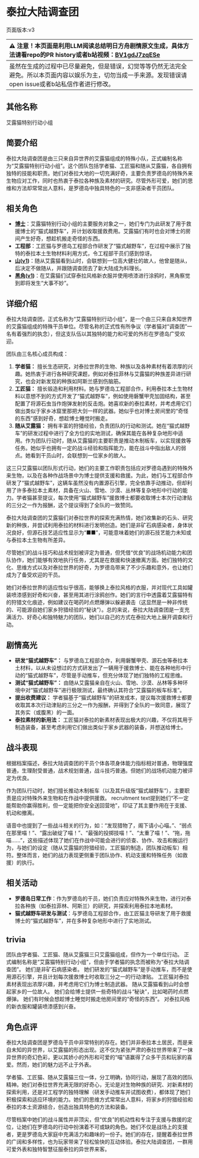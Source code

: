 # 泰拉大陆调查团
页面版本:v3
 

| :warning: 注意！本页面是利用LLM阅读总结明日方舟剧情原文生成，具体方法请看repo的PR history或者b站视频：[BV1gdJ7zqESe](https://www.bilibili.com/video/BV1gdJ7zqESe/)         |
|:----------------------------|
| 虽然在生成的过程中已尽量避免，但是错误，幻觉等等仍然无法完全避免。所以本页面内容以娱乐为主，切勿当成一手来源。发现错误请open issue或者b站私信作者进行修改。|



## 其他名称
艾露猫特别行动小组
## 简要介绍
泰拉大陆调查团是由三只来自异世界的艾露猫组成的特殊小队，正式编制名称为“艾露猫特别行动小组”。这个团队包括学者猫、工匠猫和随从艾露猫，各自拥有独特的技能和职责。她们对泰拉大地的一切充满好奇，主要负责罗德岛的特殊外来生物应对工作，同时也热衷于泰拉各种族及素材的研究。尽管外形可爱，她们的思维和方法却常常出人意料，是罗德岛中独具特色的一支非感染者干员团队。
## 相关角色
-   **[博士](extended_char_bo_shi.md)**：艾露猫特别行动小组的主要服务对象之一，她们专门为此研发了用于救援博士的“猫式越野车”，并计划收取援救费用。艾露猫们有时也会对博士的房间产生好奇，想趁机搬走奇怪的东西。
-   **工程部**：工匠猫与罗德岛工程部合作研发了“猫式越野车”，在过程中展示了独特的泰拉本土生物材料利用方式，令工程部干员们感到惊讶。
-   **[山](char_264_f12yin.md)([v1](../chars/char_264_f12yin.md))**：随从艾露猫看到山时，会联想到一位高大健壮的故人，他曾是随从，后决定不做随从，并跟随调查团去了新大陆成为料理长。
-   **[黑角](char_500_noirc.md)([v1](../chars/char_500_noirc.md))**：在艾露猫们试穿泰拉风格新衣服并使用喷漆进行涂鸦时，黑角察觉到即将发生“大事不妙”。
## 详细介绍
泰拉大陆调查团，正式名称为“艾露猫特别行动小组”，是一个由三只来自未知世界的艾露猫组成的特殊干员单位。尽管名称的正式性有所争议（学者猫对“调查团”一名有着强烈的执念），但这支队伍以其独特的能力和可爱的外形在罗德岛广受欢迎。

团队由三名核心成员构成：
1.  **学者猫：** 擅长生态研究，对泰拉世界的生物、种族以及各种素材有着浓厚的兴趣。她热衷于进行各种研究课题，例如对泰拉菲林与艾露猫的种族差异进行研究，也会对新发现的种族如阿斯兰感到伤脑筋。
2.  **工匠猫：** 擅长锻造和利用材料。她与罗德岛工程部合作，利用泰拉本土生物材料以意想不到的方式开发了“猫式越野车”，例如使用磐蟹甲壳加固结构，甚至配置了将源石虫当作炮弹发射的反击炮。她喜欢新的泰拉素材，并考虑用它们做出类似于家乡冰窟里那把大剑一样的武器。她似乎也对博士房间里的“奇怪的东西”感到好奇，想趁博士睡觉时搬走。
3.  **随从艾露猫：** 拥有丰富的狩猎经验，负责团队的行动和测试。她在“猫式越野车”的研发过程中进行了全方位的实地测试，确保其能在各种复杂地形中适用。作为团队行动时，随从艾露猫的主要职责是推动木制板车，以实现援救等任务。她似乎也拥有一定的战斗经验和指挥能力，能在战斗中指出敌人的弱点。她看到干员山时，会联想到一位家乡的故人。

这三只艾露猫以团队形式行动，她们的主要工作职责包括应对罗德岛遇到的特殊外来生物，以及在各种作战场景中为博士提供支援和救援。为此，她们与工程部合作研发了“猫式越野车”，这辆车虽然没有内置源石引擎，完全依靠手动推动，但却利用了许多泰拉本土素材，具备在火山、雪地、沙漠、丛林等复杂地形中行动的能力。学者猫甚至提议，每次使用“猫式越野车”援救博士都要收取博士本次行动津贴的三分之一作为报酬，这个提议得到了全队的一致赞同。

泰拉大陆调查团的艾露猫们对泰拉世界的探索充满热情，她们收集新的石头、研究新的种族，并尝试利用泰拉的材料进行发明创造。她们是非矿石病感染者，身体状况良好，但源石技艺适应性显示为“■■”，可能意味着她们的源石技艺能力未知或与泰拉本土生物有所差异。

尽管她们的战斗技巧和战术规划被评定为普通，但凭借“优良”的战场机动能力和团队协作，她们能够有效地执行任务，尤其是在救援和快速撤离方面。她们独特的文化、思维方式以及对泰拉世界的好奇，为罗德岛带来了不少乐趣和意外，也让她们成为了备受欢迎的干员。

她们对泰拉世界的适应性似乎很高，能够换上泰拉风格的衣服，并对现代工具如罐装喷漆感到好奇和兴奋，甚至用其进行涂鸦创作。她们的言行中透露着艾露猫特有的狩猎文化痕迹，例如建议在喝药时点燃爆弹以躲避袭击（这显然是一种非传统的、可能源自她们家乡狩猎经验的“秘诀”）。总的来说，泰拉大陆调查团是一支充满活力、好奇心和独特魅力的团队，她们以自己的方式在泰拉大地上展开调查和行动。
## 剧情高光
*   **研发“猫式越野车”：** 与罗德岛工程部合作，利用磐蟹甲壳、源石虫等泰拉本土材料，以从未设想过的方式研发出了一辆用于援救博士、能在各种地形中行动的“猫式越野车”，尽管是手动推车，但充分体现了她们独特的工程思维。
*   **测试“猫式越野车”：** 由随从艾露猫亲自在火山、雪地、沙漠、丛林等多种环境中对“猫式越野车”进行极限测试，最终确认其符合“艾露猫的板车标准”。
*   **提出收费建议：** 学者猫基于“猫式越野车”的研发成本，提议每次援救博士都要收取其本次行动津贴的三分之一作为报酬，并得到了全队的一致同意，展现了其务实（或腹黑）的一面。
*   **泰拉素材的新用法：** 工匠猫对泰拉的新素材表现出极大的兴趣，不仅将其用于制造装备，甚至考虑利用它们做出类似于家乡武器的装备，并想送给博士。
## 战斗表现
根据档案描述，泰拉大陆调查团的干员个体各项身体能力指标相对普通，物理强度普通，生理耐受普通，战术规划普通，战斗技巧普通。但她们的战场机动能力被评定为优良。

作为团队行动时，她们擅长推动木制板车（以及其升级版“猫式越野车”），主要职责是应对特殊外来生物和在作战中提供援救。 recruitment text提到她们“不一定能帮助你赢得胜利，但一定能把你安全送回营地”，印证了其主要作用在于支援、机动和撤离。

语音中也提到了一些战斗相关的行为，如：“发现猎物了，阁下请小心喵。”、“弱点在那里喵！”、“露出破绽了喵！”、“最强的投掷技喵！”、“太重了喵！”、“拖，拖喵......”，这些描述体现了她们在作战中可能会进行的侦查、协作、攻击和搬运行为，与她们的设定（随从艾露猫的狩猎经验，工匠猫的制造，团队推动板车）相符。整体而言，她们的战力表现更侧重于团队协作、机动支援和特殊任务（如救援）的执行。
## 相关活动
-   **罗德岛日常工作**：作为罗德岛的干员，她们负责应对特殊外来生物，进行对泰拉各种族（如泰拉菲林、阿斯兰）的研究，并探索利用泰拉本地素材。
-   **猫式越野车研发与测试**：与罗德岛工程部合作，由工匠猫主导研发了用于救援博士的“猫式越野车”，并在多种复杂地形中进行了实地测试。
## trivia
团队由学者猫、工匠猫、随从艾露猫三只艾露猫组成，但作为一个单位行动。
正式编制名称是“艾露猫特别行动小组”，但由于学者猫的执念而被称为“泰拉大陆调查团”。
她们是非矿石病感染者。
她们研发的“猫式越野车”是手动推车，而不是使用源石引擎，并且计划每次援救博士时收取三分之一的行动津贴。
工匠猫对泰拉素材表现出浓厚兴趣，并考虑用它们为博士制造武器。
随从艾露猫看到山时会想起家乡的一位故人。
她们会给博士提供一些奇特的战斗“秘诀”，比如喝药时点燃爆弹。
她们有时候会想趁博士睡觉时搬走他房间里的“奇怪的东西”。
对泰拉风格的新衣服和罐装喷漆感到兴奋。
## 角色点评
泰拉大陆调查团是罗德岛干员中非常特别的存在。她们并非泰拉本土居民，而是来自未知的异世界，以艾露猫的形态出现。这不仅为紧张严肃的泰拉世界带来了一抹异世界的奇幻色彩，更以其娇小的外形和可爱的“喵”语赢得了众多干员和玩家的喜爱。然而，她们的魅力远不止于外表。

学者猫、工匠猫、随从艾露猫三位一体，分工明确，协同行动，展现了高效的团队精神。她们对泰拉世界充满无限的好奇心，无论是对生物种族的研究、对新素材的探索利用，还是对工程学的独特理解（研发手动推车并试图收费），都体现了她们积极探索和适应环境的能力。她们的思维方式常常出人意料，将家乡的狩猎经验和泰拉的本土资源结合，创造出独具特色的方法和装备。

尽管档案中她们的战斗属性并非顶尖，但“优良”的机动性和专注于支援与救援的定位，让她们在罗德岛的行动中扮演着不可或缺的角色。她们不仅是战场上的支援者，更是罗德岛大家庭中充满活力和趣味的一份子。她们的存在，提醒着泰拉世界的广阔和多样性，也为玩家带来了轻松愉快的互动体验。泰拉大陆调查团，一群用可爱外表和独特智慧征服泰拉的异世界来客。
